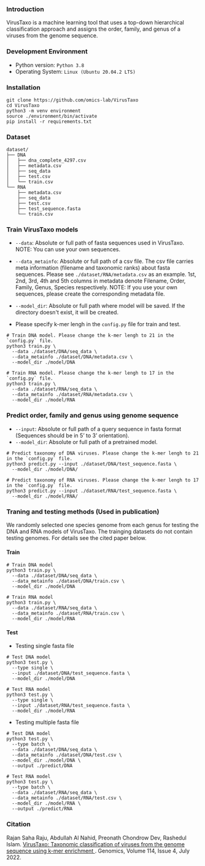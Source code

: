 ### Introduction

VirusTaxo is a machine learning tool that uses a top-down hierarchical classification approach and assigns the order, family, and genus of a viruses from the genome sequence. 

### Development Environment
- Python version: `Python 3.8`
- Operating System: `Linux (Ubuntu 20.04.2 LTS)`

### Installation

```
git clone https://github.com/omics-lab/VirusTaxo
cd VirusTaxo
python3 -m venv environment
source ./environment/bin/activate
pip install -r requirements.txt
```

### Dataset

```
dataset/
├── DNA
│   ├── dna_complete_4297.csv
│   ├── metadata.csv
│   ├── seq_data
│   ├── test.csv
│   └── train.csv
└── RNA
    ├── metadata.csv
    ├── seq_data
    ├── test.csv
    ├── test_sequence.fasta
    └── train.csv
```

### Train VirusTaxo models

- `--data`: Absolute or full path of fasta sequences used in VirusTaxo. NOTE: You can use your own sequences.

- `--data_metainfo`: Absolute or full path of a csv file. The csv file carries meta information (filename and taxonomic ranks) about fasta sequences.
Please see `./dataset/RNA/metadata.csv` as an example. 1st, 2nd, 3rd, 4th and 5th columns in metadata denote Filename, Order, Family, Genus, Species respectively. NOTE: If you use your own sequences, please create the corresponding metadata file.

- `--model_dir`: Absolute or full path where model will be saved. If the directory doesn't exist, it will be created. 

- Please specify k-mer lengh in the `config.py` file for train and test.

```
# Train DNA model. Please change the k-mer lengh to 21 in the `config.py` file.
python3 train.py \
  --data ./dataset/DNA/seq_data \
  --data_metainfo ./dataset/DNA/metadata.csv \
  --model_dir ./model/DNA

# Train RNA model. Please change the k-mer lengh to 17 in the `config.py` file.
python3 train.py \
  --data ./dataset/RNA/seq_data \
  --data_metainfo ./dataset/RNA/metadata.csv \
  --model_dir ./model/RNA

```

### Predict order, family and genus using genome sequence

- `--input`: Absolute or full path of a query sequence in fasta format (Sequences should be in 5’ to 3’ orientation).
- `--model_dir`: Absolute or full path of a pretrained model.

```
# Predict taxonomy of DNA viruses. Please change the k-mer lengh to 21 in the `config.py` file.
python3 predict.py --input ./dataset/DNA/test_sequence.fasta \
  --model_dir ./model/DNA/

# Predict taxonomy of RNA viruses. Please change the k-mer lengh to 17 in the `config.py` file.
python3 predict.py --input ./dataset/RNA/test_sequence.fasta \
  --model_dir ./model/RNA/
```

### Traning and testing methods (Used in publication) 

We randomly selected one species genome from each genus for testing the DNA and RNA models of VirusTaxo. The trainging datasets do not contain testing genomes. For details see the cited paper below. 

#### Train
```
# Train DNA model
python3 train.py \
  --data ./dataset/DNA/seq_data \
  --data_metainfo ./dataset/DNA/train.csv \
  --model_dir ./model/DNA

# Train RNA model
python3 train.py \
  --data ./dataset/RNA/seq_data \
  --data_metainfo ./dataset/RNA/train.csv \
  --model_dir ./model/RNA

```

#### Test

- Testing single fasta file

```
# Test DNA model
python3 test.py \
  --type single \
  --input ./dataset/DNA/test_sequence.fasta \
  --model_dir ./model/DNA

# Test RNA model
python3 test.py \
  --type single \
  --input ./dataset/RNA/test_sequence.fasta \
  --model_dir ./model/RNA

```

- Testing multiple fasta file

```
# Test DNA model
python3 test.py \
  --type batch \
  --data ./dataset/DNA/seq_data \
  --data_metainfo ./dataset/DNA/test.csv \
  --model_dir ./model/DNA \
  --output ./predict/DNA

# Test RNA model
python3 test.py \
  --type batch \
  --data ./dataset/RNA/seq_data \
  --data_metainfo ./dataset/RNA/test.csv \
  --model_dir ./model/RNA \
  --output ./predict/RNA

```

### Citation

Rajan Saha Raju, Abdullah Al Nahid, Preonath Chondrow Dev,  Rashedul Islam. [VirusTaxo: Taxonomic classification of viruses from the genome sequence using k-mer enrichment
](https://www.sciencedirect.com/science/article/pii/S0888754322001598). Genomics, Volume 114, Issue 4, July 2022.

